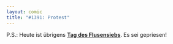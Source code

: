 ```yaml
---
layout: comic
title: "#1391: Protest"
---
```


P.S.:
Heute ist übrigens <a href="http://www.fonflatter.de/kalender"><strong>Tag des Flusensiebs</strong></a>. Es sei gepriesen!
